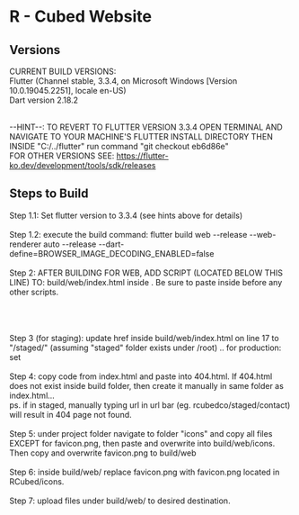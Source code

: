# R - Cubed Website

## Versions
CURRENT BUILD VERSIONS: <br>
Flutter (Channel stable, 3.3.4, on Microsoft Windows [Version 10.0.19045.2251], locale en-US) <br>
Dart version 2.18.2 <br><br>

--HINT--: TO REVERT TO FLUTTER VERSION 3.3.4 OPEN TERMINAL AND NAVIGATE TO YOUR MACHINE'S FLUTTER INSTALL DIRECTORY
THEN INSIDE "C:/../flutter" run command "git checkout eb6d86e" <br>
FOR OTHER VERSIONS SEE: https://flutter-ko.dev/development/tools/sdk/releases

## Steps to Build

Step 1.1: Set flutter version to 3.3.4 (see hints above for details) <br><br>
Step 1.2: execute the build command: flutter build web --release --web-renderer auto --release --dart-define=BROWSER_IMAGE_DECODING_ENABLED=false <br><br>
Step 2: AFTER BUILDING FOR WEB, ADD SCRIPT (LOCATED BELOW THIS LINE) TO: build/web/index.html inside <body>. Be sure to paste inside <body> before any other scripts. <br><br>
<script>
  if(screen.availWidth < 600 || screen.availHeight < 600) window.flutterWebRenderer = "html";
  else{window.flutterWebRenderer = "canvaskit";}
</script>
<br><br>
Step 3 (for staging): update href inside build/web/index.html on line 17 to "/staged/" (assuming "staged" folder exists under /root) .. for production: set <base href="/"> <br><br>
Step 4: copy code from index.html and paste into 404.html. If 404.html does not exist inside build folder, then create it manually in same folder as index.html... <br>
ps. if in staged, manually typing url in url bar (eg. rcubedco/staged/contact) will result in 404 page not found. <br><br>
Step 5: under project folder navigate to folder "icons" and copy all files EXCEPT for favicon.png, then paste and overwrite into build/web/icons. Then copy and overwrite favicon.png to build/web <br><br>
Step 6: inside build/web/ replace favicon.png with favicon.png located in RCubed/icons. <br><br>
Step 7: upload files under build/web/ to desired destination. 
